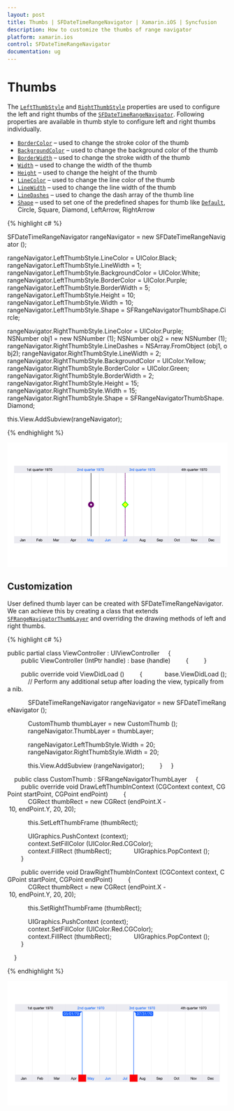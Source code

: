 ```yaml
---
layout: post
title: Thumbs | SFDateTimeRangeNavigator | Xamarin.iOS | Syncfusion
description: How to customize the thumbs of range navigator
platform: xamarin.ios
control: SFDateTimeRangeNavigator
documentation: ug
---
```


# Thumbs

The [`LeftThumbStyle`](https://help.syncfusion.com/cr/xamarin-ios/Syncfusion.SfChart.iOS.SFDateTimeRangeNavigator.html#Syncfusion_SfChart_iOS_SFDateTimeRangeNavigator_LeftThumbStyle) and [`RightThumbStyle`](https://help.syncfusion.com/cr/xamarin-ios/Syncfusion.SfChart.iOS.SFDateTimeRangeNavigator.html#Syncfusion_SfChart_iOS_SFDateTimeRangeNavigator_RightThumbStyle) properties are used to configure the left and right thumbs of the [`SFDateTimeRangeNavigator`](https://help.syncfusion.com/cr/xamarin-ios/Syncfusion.SfChart.iOS.SFDateTimeRangeNavigator.html). Following properties are available in thumb style to configure left and right thumbs individually. 

* [`BorderColor`](https://help.syncfusion.com/cr/xamarin-ios/Syncfusion.SfChart.iOS.SFRangeNavigatorThumbStyle.html#Syncfusion_SfChart_iOS_SFRangeNavigatorThumbStyle_BorderColor) – used to change the stroke color of the thumb
* [`BackgroundColor`](https://help.syncfusion.com/cr/xamarin-ios/Syncfusion.SfChart.iOS.SFRangeNavigatorThumbStyle.html#Syncfusion_SfChart_iOS_SFRangeNavigatorThumbStyle_BackgroundColor) – used to change the background color of the thumb
* [`BorderWidth`](https://help.syncfusion.com/cr/xamarin-ios/Syncfusion.SfChart.iOS.SFRangeNavigatorThumbStyle.html#Syncfusion_SfChart_iOS_SFRangeNavigatorThumbStyle_BorderWidth) – used to change the stroke width of the thumb
* [`Width`](https://help.syncfusion.com/cr/xamarin-ios/Syncfusion.SfChart.iOS.SFRangeNavigatorThumbStyle.html#Syncfusion_SfChart_iOS_SFRangeNavigatorThumbStyle_Width) – used to change the width of the thumb
* [`Height`](https://help.syncfusion.com/cr/xamarin-ios/Syncfusion.SfChart.iOS.SFRangeNavigatorThumbStyle.html#Syncfusion_SfChart_iOS_SFRangeNavigatorThumbStyle_Height)  – used to change the height of the thumb
* [`LineColor`](https://help.syncfusion.com/cr/xamarin-ios/Syncfusion.SfChart.iOS.SFRangeNavigatorThumbStyle.html#Syncfusion_SfChart_iOS_SFRangeNavigatorThumbStyle_LineColor) – used to change the line color of the thumb
* [`LineWidth`](https://help.syncfusion.com/cr/xamarin-ios/Syncfusion.SfChart.iOS.SFRangeNavigatorThumbStyle.html#Syncfusion_SfChart_iOS_SFRangeNavigatorThumbStyle_LineWidth) – used to change the line width of the thumb
* [`LineDashes`](https://help.syncfusion.com/cr/xamarin-ios/Syncfusion.SfChart.iOS.SFRangeNavigatorThumbStyle.html#Syncfusion_SfChart_iOS_SFRangeNavigatorThumbStyle_LineDashes) – used to change the dash array of the thumb line
* [`Shape`](https://help.syncfusion.com/cr/xamarin-ios/Syncfusion.SfChart.iOS.SFRangeNavigatorThumbStyle.html#Syncfusion_SfChart_iOS_SFRangeNavigatorThumbStyle_Shape) – used to set one of the predefined shapes for thumb like [`Default`](https://help.syncfusion.com/cr/xamarin-ios/Syncfusion.SfChart.iOS.SFRangeNavigatorThumbShape.html), Circle, Square, Diamond, LeftArrow, RightArrow


{% highlight c# %}

SFDateTimeRangeNavigator rangeNavigator = new SFDateTimeRangeNavigator ();

rangeNavigator.LeftThumbStyle.LineColor = UIColor.Black;
rangeNavigator.LeftThumbStyle.LineWidth = 1;
rangeNavigator.LeftThumbStyle.BackgroundColor = UIColor.White;
rangeNavigator.LeftThumbStyle.BorderColor = UIColor.Purple;
rangeNavigator.LeftThumbStyle.BorderWidth = 5;
rangeNavigator.LeftThumbStyle.Height = 10;
rangeNavigator.LeftThumbStyle.Width = 10;
rangeNavigator.LeftThumbStyle.Shape = SFRangeNavigatorThumbShape.Circle;

rangeNavigator.RightThumbStyle.LineColor = UIColor.Purple;
NSNumber obj1 = new NSNumber (1);
NSNumber obj2 = new NSNumber (1);
rangeNavigator.RightThumbStyle.LineDashes = NSArray.FromObject (obj1, obj2);
rangeNavigator.RightThumbStyle.LineWidth = 2;
rangeNavigator.RightThumbStyle.BackgroundColor = UIColor.Yellow;
rangeNavigator.RightThumbStyle.BorderColor = UIColor.Green;
rangeNavigator.RightThumbStyle.BorderWidth = 2;
rangeNavigator.RightThumbStyle.Height = 15;
rangeNavigator.RightThumbStyle.Width = 15;
rangeNavigator.RightThumbStyle.Shape = SFRangeNavigatorThumbShape.Diamond;

this.View.AddSubview(rangeNavigator);

{% endhighlight %}

![Thumbs in Xamarin.iOS DateTimeRangeNavigator]( Thumb_images/Thumb1.png)

## Customization

User defined thumb layer can be created with SFDateTimeRangeNavigator. We can achieve this by creating a class that extends [`SFRangeNavigatorThumbLayer`](https://help.syncfusion.com/cr/xamarin-ios/Syncfusion.SfChart.iOS.SFRangeNavigatorThumbLayer.html) and overriding the drawing methods of left and right thumbs.

{% highlight c# %}

public partial class ViewController : UIViewController
    {
        public ViewController (IntPtr handle) : base (handle)
        {
        }

        public override void ViewDidLoad ()
        {
            base.ViewDidLoad ();
            // Perform any additional setup after loading the view, typically from a nib.

            SFDateTimeRangeNavigator rangeNavigator = new SFDateTimeRangeNavigator ();

            CustomThumb thumbLayer = new CustomThumb ();
            rangeNavigator.ThumbLayer = thumbLayer;

            rangeNavigator.LeftThumbStyle.Width = 20;
            rangeNavigator.RightThumbStyle.Width = 20;

            this.View.AddSubview (rangeNavigator);
        }
    }


    public class CustomThumb : SFRangeNavigatorThumbLayer
    {
        public override void DrawLeftThumbInContext (CGContext context, CGPoint startPoint, CGPoint endPoint)
        {
            CGRect thumbRect = new CGRect (endPoint.X - 10, endPoint.Y, 20, 20);

            this.SetLeftThumbFrame (thumbRect);

            UIGraphics.PushContext (context);
            context.SetFillColor (UIColor.Red.CGColor);
            context.FillRect (thumbRect);
            UIGraphics.PopContext ();
        }

        public override void DrawRightThumbInContext (CGContext context, CGPoint startPoint, CGPoint endPoint)
        {
            CGRect thumbRect = new CGRect (endPoint.X - 10, endPoint.Y, 20, 20);

            this.SetRightThumbFrame (thumbRect);

            UIGraphics.PushContext (context);
            context.SetFillColor (UIColor.Red.CGColor);
            context.FillRect (thumbRect);
            UIGraphics.PopContext ();
        }

    }


{% endhighlight %}

![Customization of thumbs in Xamarin.iOS DateTimeRangeNavigator]( Thumb_images/Thumb2.png)

